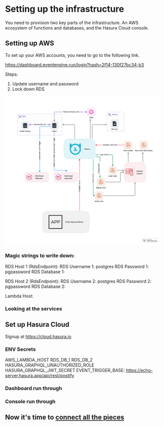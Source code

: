 # Setting up the infrastructure

You need to provision two key parts of the infrastructure. An AWS ecosystem of functions and databases, and the Hasura Cloud console.

## Setting up AWS

To set up your AWS accounts, you need to go to the following link.

https://dashboard.eventengine.run/login?hash=2f14-130f27bc34-b3

Steps:

1. Update username and password
2. Lock down RDS

![The rough architectural diagram of what we are building today.](/guide/assets/aws-arch.png)

### Magic strings to write down:

RDS Host 1 (RdsEndpoint):
RDS Username 1: postgres
RDS Password 1: pgpassword
RDS Database 1:

RDS Host 2 (RdsEndpoint):
RDS Username 2: postgres
RDS Password 2: pgpassword
RDS Database 2:

Lambda Host:

### Looking at the services

## Set up Hasura Cloud

Signup at https://cloud.hasura.io

### ENV Secrets

AWS_LAMBDA_HOST
RDS_DB_1
RDS_DB_2
HASURA_GRAPHQL_UNAUTHORIZED_ROLE
HASURA_GRAPHQL_JWT_SECRET
EVENT_TRIGGER_BASE: https://echo-server.hasura.app/api/rest/postify

### Dashboard run through

### Console run through

## Now it's time to [connect all the pieces](/guide/03-data-joins/Readme.md)
